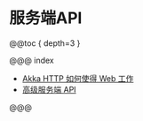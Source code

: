 # 服务端API

@@toc { depth=3 }

@@@ index

* [Akka HTTP 如何使得 Web 工作](work.md)
* [高级服务端 API](advanced.md)

@@@
